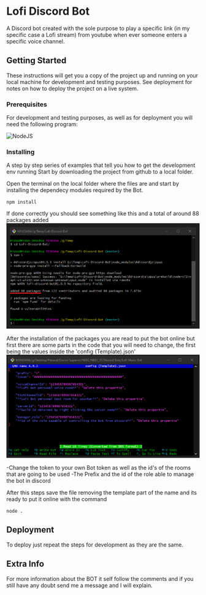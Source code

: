 # Lofi Discord Bot

A Discord bot created with the sole purpose to play a specific link (in my specific case a Lofi stream) from youtube when ever someone enters a specific voice channel. 

## Getting Started

These instructions will get you a copy of the project up and running on your local machine for development and testing purposes. See deployment for notes on how to deploy the project on a live system.

### Prerequisites

For development and testing purposes, as well as for deployment you will need the following program:

![NodeJS](https://img.shields.io/badge/NodeJS-Download-333333?link=https://nodejs.org/en/&labelColor=689F63)

### Installing
A step by step series of examples that tell you how to get the development env running
Start by downloading the project from github to a local folder.

Open the terminal on the local folder where the files are and start by installing the dependecy modules required by the Bot. 

```
npm install
```

If done correctly you should see something like this and a total of around 88 packages added
![/docs/README_img/npm_install.png](docs/README_img/npm_install.png)

After the installation of the packages you are read to put the bot online but first there are some parts in the code that you will need to change, the first being the values inside the 'config (Template).json'
![docs/README_img/config.png](docs/README_img/config.png)

-Change the token to your own Bot token as well as the id's of the rooms that are going to be used
-The Prefix and the id of the role able to manage the bot in discord


After this steps save the file removing the template part of the name and its ready to put it online with the command
```
node .
```

## Deployment

To deploy just repeat the steps for development as they are the same.

## Extra Info

For more information about the BOT it self follow the comments and if you still have any doubt send me a message and I will explain.
